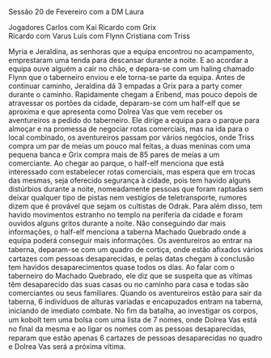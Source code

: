 Sessão 20 de Fevereiro com a DM Laura 
 
Jogadores 
Carlos com Kai 
Ricardo com Grix  
Ricardo com Varus 
Luís com Flynn 
Cristiana com Triss 
 
 
Myria e Jeraldina, as senhoras que a equipa encontrou no acampamento, 
emprestaram uma tenda para descansar durante a noite. E ao acordar a equipa 
ouve alguém a cair no chão, e depara-se com um haling chamado Flynn que o 
taberneiro enviou e ele torna-se parte da equipa. 
Antes de continuar caminho, Jeraldina dá 3 empadas a Grix para a party comer 
durante o caminho. 
Rapidamente chegam a Eribend, mas pouco depois de atravessar os portões da 
cidade, deparam-se com um half-elf que se aproxima e que apresenta como 
Dolrea Vas que vem receber os aventureiros a pedido do taberneiro. 
Ele dirige a equipa para o parque para almoçar e na promessa de negociar rotas 
comerciais, mas na ida para o local combinado, os aventureiros passam por vários 
negócios, onde Triss compra um par de meias um pouco mal feitas, a duas 
meninas com uma pequena banca e Grix compra mais de 85 pares de meias a um 
comerciante. 
Ao chegar ao parque, o half-elf menciona que está interessado com estabelecer 
rotas comerciais, mas espera que em trocas das mesmas, seja oferecido 
segurança à cidade, pois tem havido alguns distúrbios durante a noite, 
nomeadamente pessoas que foram raptadas sem deixar qualquer tipo de pistas 
nem vestígios de teletransporte, rumores dizem que é provável que sejam os 
cultistas de Odrak. Para além disso, tem havido movimentos estranho no templo 
na periferia da cidade e foram ouvidos alguns gritos durante a noite. Não 
conseguindo dar mais informações, o half-elf menciona a taberna Machado 
Quebrado onde a equipa poderá conseguir mais informações. 
Os aventureiros ao entrar na taberna, deparam-se com um quadro de cortiça, 
onde estão aﬁxados vários cartazes com pessoas desaparecidas, e pelas datas 
chegam à conclusão tem havidos desaparecimentos quase todos os dias. Ao falar 
com o taberneiro do Machado Quebrado, ele diz que se suspeita que as vítimas 
têm desaparecido das suas casas ou no caminho para casa e todas são 
comerciantes ou seus familiares. 
Quando os aventureiros estão para sair da taberna, 6 indivíduos de alturas 
variadas e encapuzados entram na taberna, iniciando de imediato combate. 
No ﬁm da batalha, ao investigar os corpos, um kobolt tem uma bolsa com uma 
lista de 7 nomes, onde Dolrea Vas está no ﬁnal da mesma e ao ligar os nomes com 
as pessoas desaparecidas, reparam que estão apenas 6 cartazes de pessoas 
desaparecidas no quadro e Dolrea Vas será a próxima vítima.  


















